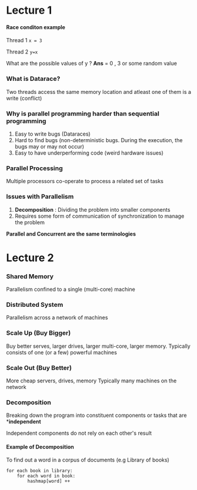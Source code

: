 # Lecture 1

#### Race conditon example

Thread 1
`x = 3`

Thread 2
`y=x`

What are the possible values of y ? **Ans** = 0 , 3 or some random value

### What is Datarace?
Two threads access the same memory location and atleast one of them is a write (conflict)

### Why is parallel programming harder than sequential programming
1. Easy to write bugs (Dataraces)
2. Hard to find bugs (non-deterministic bugs. During the execution, the bugs may or may not occur)
3. Easy to have underperforming code (weird hardware issues)

### Parallel Processing
Multiple processors co-operate to process a related set of tasks

### Issues with Parallelism
1. **Decomposition** : Dividing the problem into smaller components
2. Requires some form of communication of synchronization to manage the problem

**Parallel and Concurrent are the same terminologies**

# Lecture 2

### Shared Memory 
Parallelism confined to a single (multi-core) machine

### Distributed System
Parallelism across a network of machines

### Scale Up (Buy Bigger)
Buy better serves, larger drives, larger multi-core, larger memory.
Typically consists of one (or a few) powerful machines

### Scale Out (Buy Better)
More cheap servers, drives, memory
Typically many machines on the network

### Decomposition
Breaking down the program into constituent components or tasks that are ***independent**

Independent components do not rely on each other's result

#### Example of Decomposition
To find out a word in a corpus of documents (e.g Library of books)


```
for each book in library:
    for each word in book:
        hashmap[word] ++
```


